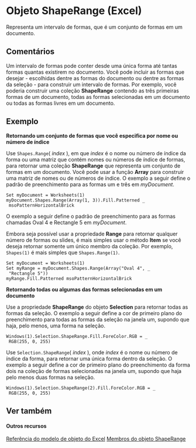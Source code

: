 
# Objeto ShapeRange (Excel)

Representa um intervalo de formas, que é um conjunto de formas em um documento.


## Comentários

Um intervalo de formas pode conter desde uma única forma até tantas formas quantas existirem no documento. Você pode incluir as formas que desejar - escolhidas dentre as formas do documento ou dentre as formas da seleção - para construir um intervalo de formas. Por exemplo, você poderia construir uma coleção  **ShapeRange** contendo as três primeiras formas de um documento, todas as formas selecionadas em um documento ou todas as formas livres em um documento.


## Exemplo

 **Retornando um conjunto de formas que você especifica por nome ou número de índice**



Use  `Shapes.Range`( _index_ ), em que _index_ é o nome ou número de índice da forma ou uma matriz que contém nomes ou números de índice de formas, para retornar uma coleção **ShapeRange** que representa um conjunto de formas em um documento. Você pode usar a função **Array** para construir uma matriz de nomes ou de números de índice. O exemplo a seguir define o padrão de preenchimento para as formas um e três em _myDocument_.




```
Set myDocument = Worksheets(1) 
myDocument.Shapes.Range(Array(1, 3)).Fill.Patterned _ 
 msoPatternHorizontalBrick
```

O exemplo a seguir define o padrão de preenchimento para as formas chamadas Oval 4 e Rectangle 5 em  _myDocument_.

Embora seja possível usar a propriedade  **Range** para retornar qualquer número de formas ou slides, é mais simples usar o método **Item** se você deseja retornar somente um único membro da coleção. Por exemplo, `Shapes(1)` é mais simples que `Shapes.Range(1)`.




```
Set myDocument = Worksheets(1) 
Set myRange = myDocument.Shapes.Range(Array("Oval 4", _ 
 "Rectangle 5")) 
myRange.Fill.Patterned msoPatternHorizontalBrick
```

 **Retornando todas ou algumas das formas selecionadas em um documento**

Use a propriedade  **ShapeRange** do objeto **Selection** para retornar todas as formas da seleção. O exemplo a seguir define a cor de primeiro plano do preenchimento para todas as formas da seleção na janela um, supondo que haja, pelo menos, uma forma na seleção.




```
Windows(1).Selection.ShapeRange.Fill.ForeColor.RGB = _ 
 RGB(255, 0, 255)
```

Use  `Selection.ShapeRange`( _index_ ), onde _index_ é o nome ou número de índice da forma, para retornar uma única forma dentro da seleção. O exemplo a seguir define a cor de primeiro plano do preenchimento da forma dois na coleção de formas selecionadas na janela um, supondo que haja pelo menos duas formas na seleção.






```
Windows(1).Selection.ShapeRange(2).Fill.ForeColor.RGB = _ 
 RGB(255, 0, 255)
```


## Ver também


#### Outros recursos


[Referência do modelo de objeto do Excel](http://msdn.microsoft.com/library/11ea8598-8a20-92d5-f98b-0da04263bf2c%28Office.15%29.aspx)
[Membros do objeto ShapeRange](1d1950c5-32ac-dfc0-8c19-07159a29a2a0.md)